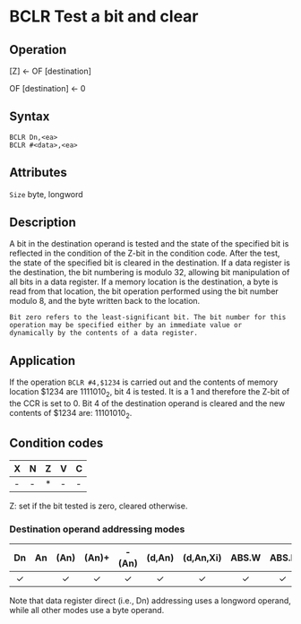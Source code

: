 # BCLR Test a bit and clear

## Operation
[Z] ← <bit number> OF [destination]

<bit number> OF [destination] ← 0

## Syntax
```assembly
BCLR Dn,<ea>
BCLR #<data>,<ea>
```

## Attributes
`Size` byte, longword

## Description
A bit in the destination operand is tested and the state of the
specified bit is reflected in the condition of the Z-bit in the
condition code. After the test, the state of the specified bit is
cleared in the destination. If a data register is the destination, the
bit numbering is modulo 32, allowing bit manipulation of all bits
in a data register. If a memory location is the destination, a byte
is read from that location, the bit operation performed using the
bit number modulo 8, and the byte written back to the location.


```
Bit zero refers to the least-significant bit. The bit number for this
operation may be specified either by an immediate value or
dynamically by the contents of a data register.
```

## Application
If the operation `BCLR #4,$1234` is carried out and the contents of
memory location $1234 are 1111010<sub>2</sub>, bit 4 is tested. It is a 1 and
therefore the Z-bit of the CCR is set to 0. Bit 4 of the destination
operand is cleared and the new contents of $1234 are: 11101010<sub>2</sub>.

## Condition codes
|X|N|Z|V|C|
|--|--|--|--|--|
|-|-|*|-|-|
Z: set if the bit tested is zero, cleared otherwise.

### Destination operand addressing modes
|Dn|An|(An)|(An)+|-(An)|(d,An)|(d,An,Xi)|ABS.W|ABS.L|(d,PC)|(d,PC,Xn)|imm|
|:-:|:-:|:-:|:-:|:-:|:-:|:-:|:-:|:-:|:-:|:-:|:-:|
|✓||✓|✓|✓|✓|✓|✓|✓||||

Note that data register direct (i.e., Dn) addressing uses a longword
operand, while all other modes use a byte operand.
